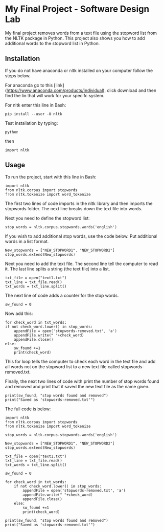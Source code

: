 # My Final Project - Software Design Lab
My final project removes words from a text file using the stopword list from the NLTK package in Python. This project also shows you how to add additional words to the stopword list in Python. 

## Installation
If you do not have anaconda or nltk installed on your computer follow the steps below.

For anaconda go to this [link] (https://www.anaconda.com/products/individual), click download and then find the lin that will work for your specifc system. 

For nltk enter this line in Bash:

    pip install --user -U nltk

Test installation by typing:
    
    python

then
    
    import nltk

## Usage
To run the project, start with this line in Bash:

    import nltk 
    from nltk.corpus import stopwords
    from nltk.tokenize import word_tokenize

The first two lines of code imports in the nltk library and then imports the stopwords folder. The next line breaks down the text file into words.

Next you need to define the stopword list:

    stop_words = nltk.corpus.stopwords.words('english')

If you wish to add additional stop words, use the code below. Put additional words in a list format.

    New_stopwords = ["NEW_STOPWORD1", "NEW_STOPWORD2"]
    stop_words.extend(New_stopwords)

Next you need to add the text file. The second line tell the computer to read it. The last line splits a string (the text file) into a list.

    txt_file = open("text1.txt")
    txt_line = txt_file.read()
    txt_words = txt_line.split()
    
The next line of code adds a counter for the stop words.

    sw_found = 0 

Now add this:

    for check_word in txt_words:
    if not check_word.lower() in stop_words:
        appendFile = open('stopwords-removed.txt', 'a')
        appendFile.write(" "+check_word)
        appendFile.close()
    else:
        sw_found +=1
        print(check_word)

This for loop tells the computer to check each word in the text file and add all words not on the stopword list to a new text file called stopwords-removed.txt. 

Finally, the next two lines of code with print the number of stop words found and removed and print that it saved the new text file as the name given.

    print(sw_found, "stop words found and removed")
    print("Saved as 'stopwords-removed.txt'")


The full code is below:

    import nltk 
    from nltk.corpus import stopwords
    from nltk.tokenize import word_tokenize

    stop_words = nltk.corpus.stopwords.words('english')

    New_stopwords = ["NEW_STOPWORD1", "NEW_STOPWORD2"]
    stop_words.extend(New_stopwords)

    txt_file = open("text1.txt")
    txt_line = txt_file.read()
    txt_words = txt_line.split()

    sw_found = 0 

    for check_word in txt_words:
        if not check_word.lower() in stop_words:
            appendFile = open('stopwords-removed.txt', 'a')
            appendFile.write(" "+check_word)
            appendFile.close()
        else:
            sw_found +=1
            print(check_word)
    
    print(sw_found, "stop words found and removed")
    print("Saved as 'stopwords-removed.txt'")